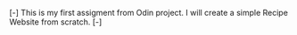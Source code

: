 [-] This is my first assigment from Odin project.
    I will create a simple Recipe Website from scratch. [-]

